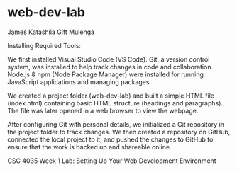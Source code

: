 # web-dev-lab
James Katashila
Gift Mulenga

Installing Required Tools:

We first installed Visual Studio Code (VS Code). Git, a version control system, was installed to help track changes in code and collaboration.
Node.js & npm (Node Package Manager) were installed for running JavaScript applications and managing packages.

We created a project folder (web-dev-lab) and built a simple HTML file (index.html) containing basic HTML structure (headings and paragraphs).
The file was later opened in a web browser to view the webpage.

After configuring Git with personal details, we initialized a Git repository in the project folder to track changes.
We then created a repository on GitHub, connected the local project to it, and pushed the changes to GitHub to ensure that the work is backed up and shareable online.

CSC 4035 Week 1 Lab: Setting Up Your Web Development Environment
